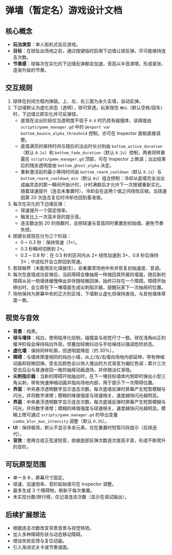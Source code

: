# 弹墙（暂定名）游戏设计文档

## 核心概念

- **玩法类型**：单人街机式反应游戏。
- **目标**：在球坠出场地之前，通过按键临时启用下边墙让球反弹，尽可能维持连击次数。
- **节奏感**：球每次在实化的下边墙反弹都会加速，音高以半音递增，形成紧张、逐渐升级的节奏。

## 交互规则

1. 球体在封闭方框内弹跳。上、左、右三面为永久实墙，自动反弹。
2. 下边墙默认为虚化状态（透明），球可穿透。玩家按住 `确认`（默认空格/回车）时，下边墙立即实化并可反弹球。
   - 底墙在淡出阶段仅当透明度不低于 `0.6` 时仍具有碰撞体，该阈值由 `scripts/game_manager.gd` 中的 `@export var bottom_bounce_alpha_threshold` 控制，亦可在 Inspector 面板直接调整。
   - 底墙满亮的保持时间与随后的淡出时长分别由 `bottom_active_duration`（默认 `0.1s`）和 `bottom_fade_duration`（默认 `0.2s`）控制，两者同样暴露在 `scripts/game_manager.gd` 顶部，可在 Inspector 上微调；淡出结束后的残余透明度由 `bottom_ghost_alpha` 决定。
   - 重新激活前的最小等待时间由 `bottom_rearm_cooldown`（默认 `0.1s`）与 `bottom_rearm_cooldown_min`（默认 `0s`）组合控制：冷却从底墙完全淡出成幽灵态的那一瞬间开始计时，计时满额后才允许下一次按键重新实化。随着球速提升（连击未重置时），冷却会在这两个值之间线性压缩，当球速因第 20 次连击复位时冷却也回到基准值。
3. 每次在实化的下边墙反弹：
   - 球速提升一个固定倍率。
   - 触发比上一次高半音的提示音。
   - 连击数达到 20 的倍数时，会把球速与音高同时重置到初始值，避免节奏失控。
4. 按键长按现在分为三个阶段：
   - 0 ~ 0.3 秒：保持常速（1×）。
   - 0.3 秒瞬间切换到 2×。
   - 0.3 ~ 0.8 秒：在 0.5 秒的区间内从 2× 线性加速到 3×，0.8 秒后保持 3×；中途松开会立即回到常速。
5. 若球越界（未能用实化墙接住），会重置至场地中央并恢复初始速度、音调。
6. 每次在底墙成功反弹后，当前障碍会像抽屉一样缩回其所属的墙面，随后新的障碍从另一侧墙体缓慢伸出并伴随轻微回弹，始终只存在一个障碍。障碍开始伸出时，会立即在下一堵墙面生成尖刺指示器，提醒玩家下一次抽屉的位置。
7. 场地保持为屏幕中央的正方形区域，下墙默认虚化但保持直线，与其他墙体厚度一致。

## 视觉与音效

- **背景**：纯黑。
- **球与墙体**：纯白，使用程序化绘制，碰撞盒与视觉尺寸一致。球在浅角纠正的缓冲阶段会保持纯白外观，但叠加轻微抖动与手绘噪线以强调危险状态。
- **虚化墙**：保持同样轮廓，但透明度降低（约 30%）。
- **障碍**：与墙体厚度相同的纯白小墙，从上/左/右墙向场地内部延伸，带有伸缩动画和轻微回弹。受击后颜色会以快入慢出的方式渐变为偏红色调；累计三次受击后沿与普通收回一致的抽屉动画退场，并伴随淡红渐隐。
- **尖刺指示器**：当新的障碍开始抽出时，在下一堵目标墙体内侧即时弹出小型三角尖刺，带有快速伸缩动画并指向场地内部，用于提示下一次障碍位置。
- **界面**：中央悬浮透明数字显示连击次数，每次底墙反弹时屏幕产生短暂模糊与闪光，并将数字递增；模糊的峰值强度与球速相关，速度越快闪光越明显。
- **界面**：中央悬浮透明数字显示连击次数，每次底墙反弹时屏幕产生短暂模糊与闪光，并将数字递增；模糊的峰值强度与球速相关，速度越快闪光越明显。模糊上限可通过 `scripts/game_manager.gd` 的导出变量 `combo_blur_max_intensity` 调整（默认 `0.35`）。
- **UI**：保持极简，默认不显示多余元素，仅在重置时短暂闪烁提示（后续迭代）。
- **音效**：使用合成正弦波短音，依据底部反弹次数逐次提高半音，形成不断爬升的音阶。

## 可玩原型范围

- 单一关卡，屏幕尺寸固定。
- 球速、加速倍率、音阶起始值可在 Inspector 调整。
- 最多生成 3 个障碍物，刷新于每次重置。
- 未实现分数/排行榜，仅记录连击次数（显示在调试输出）。

## 后续扩展想法

- 根据连击次数改变背景音景与视觉特效。
- 加入多种障碍形状与动态移动障碍。
- 增设失败反馈与复位动画。
- 引入渐进式关卡或节奏谱面。
